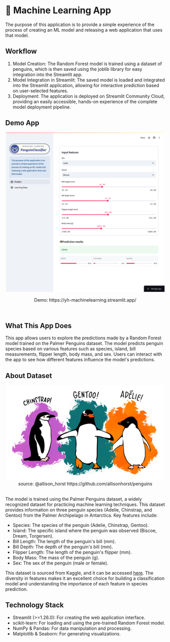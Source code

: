 # 🤖 Machine Learning App

The purpose of this application is to provide a simple experience of the process of creating an ML model and releasing a web application that uses that model.

## Workflow
1. Model Creation: The Random Forest model is trained using a dataset of penguins, which is then saved using the joblib library for easy integration into the Streamlit app.
2. Model Integration in Streamlit: The saved model is loaded and integrated into the Streamlit application, allowing for interactive prediction based on user-selected features.
3. Deployment: The application is deployed on Streamlit Community Cloud, providing an easily accessible, hands-on experience of the complete model deployment pipeline.

## Demo App
<div align="center">
   <img src="./images/screenshot.png" style="width: 500px">
   <p>Demo: https://yh-machinelearning.streamlit.app/</p>
</div>
<br>

## What This App Does
This app allows users to explore the predictions made by a Random Forest model trained on the Palmer Penguins dataset. The model predicts penguin species based on various features such as species, island, bill measurements, flipper length, body mass, and sex. Users can interact with the app to see how different features influence the model's predictions.

## About Dataset
<div align="center">
<img src="./images/lter_penguins.png" style="width: 500px">
<div>source: @allison_horst https://github.com/allisonhorst/penguins</div>
</div>
<br>

The model is trained using the Palmer Penguins dataset, a widely recognized dataset for practicing machine learning techniques. This dataset provides information on three penguin species (Adelie, Chinstrap, and Gentoo) from the Palmer Archipelago in Antarctica. Key features include:

* Species: The species of the penguin (Adelie, Chinstrap, Gentoo).
* Island: The specific island where the penguin was observed (Biscoe, Dream, Torgersen).
* Bill Length: The length of the penguin's bill (mm).
* Bill Depth: The depth of the penguin's bill (mm).
* Flipper Length: The length of the penguin's flipper (mm).
* Body Mass: The mass of the penguin (g).
* Sex: The sex of the penguin (male or female).

This dataset is sourced from Kaggle, and it can be accessed [here](https://www.kaggle.com/datasets/parulpandey/palmer-archipelago-antarctica-penguin-data). The diversity in features makes it an excellent choice for building a classification model and understanding the importance of each feature in species prediction.

## Technology Stack
- Streamlit (>=1.26.0): For creating the web application interface.
- scikit-learn: For loading and using the pre-trained Random Forest model.
- NumPy & Pandas: For data manipulation and processing.
- Matplotlib & Seaborn: For generating visualizations.

